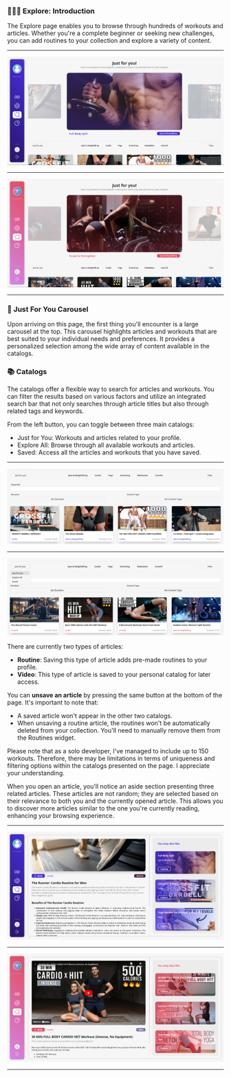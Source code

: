 ### 💁🏻‍♂️ Explore: Introduction

The Explore page enables you to browse through hundreds of workouts and articles. Whether you're a complete beginner or seeking new challenges, you can add routines to your collection and explore a variety of content.

---

![Explore Page Male](../resources/explore_male.png)

---

![Explore Page Female](../resources/explore_female.png)

---

### 🧩 Just For You Carousel

Upon arriving on this page, the first thing you'll encounter is a large carousel at the top. This carousel highlights articles and workouts that are best suited to your individual needs and preferences. It provides a personalized selection among the wide array of content available in the catalogs.

### 📚 Catalogs

The catalogs offer a flexible way to search for articles and workouts. You can filter the results based on various factors and utilize an integrated search bar that not only searches through article titles but also through related tags and keywords.

From the left button, you can toggle between three main catalogs:

- Just for You: Workouts and articles related to your profile.
- Explore All: Browse through all available workouts and articles.
- Saved: Access all the articles and workouts that you have saved.

---

![Catalog Male](../resources/catalog_male.png)

---

![Catalog Female](../resources/catalog_female.png)

There are currently two types of articles:

- **Routine**: Saving this type of article adds pre-made routines to your profile.
- **Video**: This type of article is saved to your personal catalog for later access.

You can **unsave an article** by pressing the same button at the bottom of the page. It's important to note that:

- A saved article won't appear in the other two catalogs.
- When unsaving a routine article, the routines won't be automatically deleted from your collection. You'll need to manually remove them from the Routines widget.

Please note that as a solo developer, I've managed to include up to 150 workouts. Therefore, there may be limitations in terms of uniqueness and filtering options within the catalogs presented on the page. I appreciate your understanding.

When you open an article, you'll notice an aside section presenting three related articles. These articles are not random; they are selected based on their relevance to both you and the currently opened article. This allows you to discover more articles similar to the one you're currently reading, enhancing your browsing experience.

---

![Article Male](../resources/article_male.png)

---

![Article Female](../resources/article_female.png)

---
